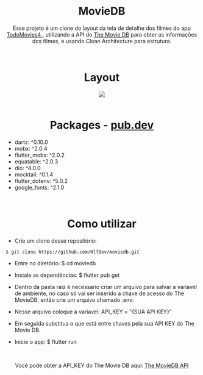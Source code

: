 <h1 align="center">MovieDB</h1>
<p align="center">
  Esse projeto é um clone do layout da tela de detalhe dos filmes do app <a href="https://apps.apple.com/br/app/todomovies-4/id792499896"> TodoMovies4 </a>, utilizando a API do <a href="https://www.themoviedb.org/?language=pt-BR">The Movie DB</a> para obter as informações dos filmes, e usando Clean Architecture para estrutura.
</p>
<br>
<h1 align="center">Layout</h1>
<div align="center">
<img src=".github/wallpaper.png"/>
</div>
<br>
<h1 align="center"> Packages - <a href="https://pub.dev/">pub.dev</a></h1>
  <ul>
  <li>dartz: ^0.10.0</li>
  <li>mobx: ^2.0.4</li>
  <li>flutter_mobx: ^2.0.2</li>
  <li>equatable: ^2.0.3</li>
  <li>dio: ^4.0.0</li>
  <li>mocktail: ^0.1.4</li>
  <li>flutter_dotenv: ^5.0.2</li>
  <li>google_fonts: ^2.1.0</li>
  </ul>

<br>
<h1 align="center"> Como utilizar </h1>


   - Crie um clone desse repositório:
   ```shell
   $ git clone https://github.com/HlfDev/moviedb.git 
   ```

   - Entre no diretório:
   $ cd moviedb

   - Instale as dependências:
   $ flutter pub get

   - Dentro da pasta raiz é necessario criar um arquivo para salvar a variavel de ambiente, no caso só vai ser inserido a chave de acesso do The MovieDB, então crie um arquivo chamado .env:

   - Nesse arquivo coloque a variavel: API_KEY = "{SUA API KEY}" 
  
   - Em seguida substitua o que está entre chaves pela sua API KEY do The Movie DB.

   - Inicie o app: 
   $ flutter run

<br>
<p align=center> Você pode obter a API_KEY do The Movie DB aqui: <a href="https://developers.themoviedb.org/3/getting-started/introduction"> The MovieDB API </a></p>
